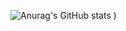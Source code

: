 
  ![Anurag's GitHub stats](https://github-readme-stats.vercel.app/api?username=kaiseed&show_icons=true&theme=radical)
)
